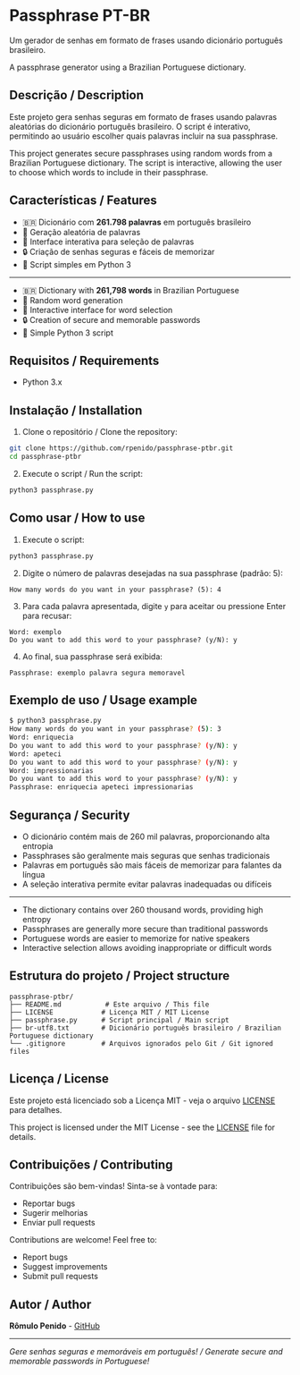 # Passphrase PT-BR

Um gerador de senhas em formato de frases usando dicionário português brasileiro.

A passphrase generator using a Brazilian Portuguese dictionary.

## Descrição / Description

Este projeto gera senhas seguras em formato de frases usando palavras aleatórias do dicionário português brasileiro. O script é interativo, permitindo ao usuário escolher quais palavras incluir na sua passphrase.

This project generates secure passphrases using random words from a Brazilian Portuguese dictionary. The script is interactive, allowing the user to choose which words to include in their passphrase.

## Características / Features

- 🇧🇷 Dicionário com **261.798 palavras** em português brasileiro
- 🎲 Geração aleatória de palavras
- 🤝 Interface interativa para seleção de palavras
- 🔒 Criação de senhas seguras e fáceis de memorizar
- 📝 Script simples em Python 3

---

- 🇧🇷 Dictionary with **261,798 words** in Brazilian Portuguese
- 🎲 Random word generation
- 🤝 Interactive interface for word selection
- 🔒 Creation of secure and memorable passwords
- 📝 Simple Python 3 script

## Requisitos / Requirements

- Python 3.x

## Instalação / Installation

1. Clone o repositório / Clone the repository:
```bash
git clone https://github.com/rpenido/passphrase-ptbr.git
cd passphrase-ptbr
```

2. Execute o script / Run the script:
```bash
python3 passphrase.py
```

## Como usar / How to use

1. Execute o script:
```bash
python3 passphrase.py
```

2. Digite o número de palavras desejadas na sua passphrase (padrão: 5):
```
How many words do you want in your passphrase? (5): 4
```

3. Para cada palavra apresentada, digite `y` para aceitar ou pressione Enter para recusar:
```
Word: exemplo
Do you want to add this word to your passphrase? (y/N): y
```

4. Ao final, sua passphrase será exibida:
```
Passphrase: exemplo palavra segura memoravel
```

## Exemplo de uso / Usage example

```bash
$ python3 passphrase.py
How many words do you want in your passphrase? (5): 3
Word: enriquecia
Do you want to add this word to your passphrase? (y/N): y
Word: apeteci
Do you want to add this word to your passphrase? (y/N): y
Word: impressionarias
Do you want to add this word to your passphrase? (y/N): y
Passphrase: enriquecia apeteci impressionarias
```

## Segurança / Security

- O dicionário contém mais de 260 mil palavras, proporcionando alta entropia
- Passphrases são geralmente mais seguras que senhas tradicionais
- Palavras em português são mais fáceis de memorizar para falantes da língua
- A seleção interativa permite evitar palavras inadequadas ou difíceis

---

- The dictionary contains over 260 thousand words, providing high entropy
- Passphrases are generally more secure than traditional passwords  
- Portuguese words are easier to memorize for native speakers
- Interactive selection allows avoiding inappropriate or difficult words

## Estrutura do projeto / Project structure

```
passphrase-ptbr/
├── README.md           # Este arquivo / This file
├── LICENSE            # Licença MIT / MIT License
├── passphrase.py      # Script principal / Main script
├── br-utf8.txt        # Dicionário português brasileiro / Brazilian Portuguese dictionary
└── .gitignore         # Arquivos ignorados pelo Git / Git ignored files
```

## Licença / License

Este projeto está licenciado sob a Licença MIT - veja o arquivo [LICENSE](LICENSE) para detalhes.

This project is licensed under the MIT License - see the [LICENSE](LICENSE) file for details.

## Contribuições / Contributing

Contribuições são bem-vindas! Sinta-se à vontade para:
- Reportar bugs
- Sugerir melhorias
- Enviar pull requests

Contributions are welcome! Feel free to:
- Report bugs
- Suggest improvements  
- Submit pull requests

## Autor / Author

**Rômulo Penido** - [GitHub](https://github.com/rpenido)

---

*Gere senhas seguras e memoráveis em português! / Generate secure and memorable passwords in Portuguese!*
